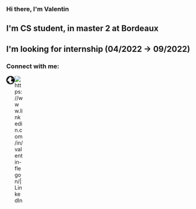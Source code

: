 ### Hi there, I'm Valentin
## I'm CS student, in master 2 at Bordeaux 
## I'm looking for internship (04/2022 -> 09/2022)

### Connect with me:
[<img align="left" alt="https://valentinflegon.herokuapp.com" width="22px" src="https://raw.githubusercontent.com/iconic/open-iconic/master/svg/globe.svg" />][website]
[<img align="left" alt="https://www.linkedin.com/in/valentin-flegon/| LinkedIn" width="22px" src="https://cdn.jsdelivr.net/npm/simple-icons@v3/icons/linkedin.svg" />][linkedin]

<br />


[website]: https://valentinflegon.herokuapp.com

[instagram]: https://instagram.com/
[linkedin]: https://www.linkedin.com/in/valentin-flegon/
[website]: https://codeSTACKr.com
[webdevplaylist]: https://www.youtube.com/playlist?list=PLkwxH9e_vrAJ0WbEsFA9W3I1W-g_BTsbt
[jsplaylist]: https://www.youtube.com/playlist?list=PLkwxH9e_vrALRJKu7wfXby3MKeflhTu6B
[cssplaylist]: https://www.youtube.com
[reactplaylist]: https://www.youtube.com
